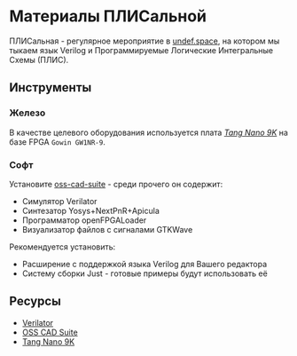 # Материалы ПЛИСальной
ПЛИСальная - регулярное мероприятие в [undef.space](https://undef.club), на
котором мы тыкаем язык Verilog и Программируемые Логические Интегральные Схемы
(ПЛИС).

## Инструменты

### Железо
В качестве целевого оборудования используется плата [_Tang Nano 9K_](https://wiki.sipeed.com/hardware/en/tang/Tang-Nano-9K/Nano-9K.html) на базе FPGA `Gowin GW1NR-9`.

### Софт
Установите [oss-cad-suite](https://github.com/YosysHQ/oss-cad-suite-build) -
среди прочего он содержит:
  - Симулятор Verilator
  - Синтезатор Yosys+NextPnR+Apicula
  - Программатор openFPGALoader
  - Визуализатор файлов с сигналами GTKWave

Рекомендуется установить:
  - Расширение с поддержкой языка Verilog для Вашего редактора
  - Систему сборки Just - готовые примеры будут использовать её

## Ресурсы
  - [Verilator](https://verilator.org/)
  - [OSS CAD Suite](https://github.com/YosysHQ/oss-cad-suite-build)
  - [Tang Nano 9K](https://wiki.sipeed.com/hardware/en/tang/Tang-Nano-9K/Nano-9K.html)
